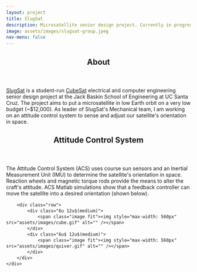```yaml
---
layout: project
title: SlugSat
description: Microsatellite senior design project. Currently in progress.
image: assets/images/slugsat-group.jpeg
nav-menu: false
---
```

<section id="about">
	<div class="inner">
		<header class="major">
			<h2>About</h2>
		</header>
		<p><a href="https://slugsat.soe.ucsc.edu/home-page" target="_blank">SlugSat</a> is a student-run <a href="http://www.cubesat.org/" target="_blank">CubeSat</a> electrical and computer engineering senior design project at the Jack Baskin School of Engineering at UC Santa Cruz. The project aims to put a microsatellite in low Earth orbit on a very low budget (~$12,000). As leader of SlugSat's Mechanical team, I am working on an attitude control system to sense and adjust our satellite's orientation in space.</p>
	</div>
</section>

<!-- Attitude Control System (One) -->
<section id="one">
	<div class="inner">
		<header class="major">
			<h2>Attitude Control System</h2>
		</header>
		<p>The Attitude Control System (ACS) uses course sun sensors and an Inertial Measurement Unit (IMU) to determine the satellite's orientation in space. Reaction wheels and magnetic torque rods provide the means to alter the craft's attitude. ACS Matlab simulations show that a feedback controller can move the satellite into a desired orientation (shown below).</p>
		
		<div class="row">
			<div class="6u 12u$(medium)">
				<span class="image fit"><img style="max-width: 560px" src="assets/images/cube.gif" alt="" /></span>
			</div>
			<div class="6u$ 12u$(medium)">
				<span class="image fit"><img style="max-width: 560px" src="assets/images/quiver.gif" alt="" /></span>
			</div>
		</div>
	</div>
</section>

